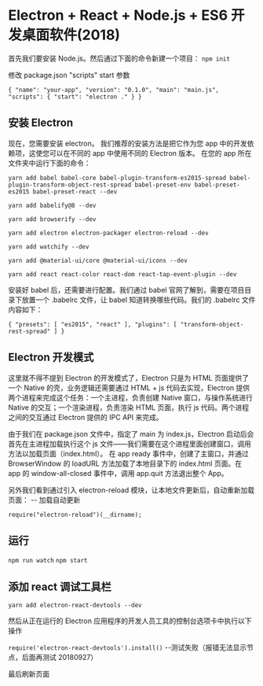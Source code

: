 # Electron + React + Node.js + ES6 开发桌面软件(2018)

首先我们要安装 Node.js。然后通过下面的命令新建一个项目：
`npm init`

修改 package.json "scripts" start 参数

`{ "name": "your-app", "version": "0.1.0", "main": "main.js", "scripts": { "start": "electron ." } }`

## 安装 Electron

现在，您需要安装 electron。 我们推荐的安装方法是把它作为您 app 中的开发依赖项，这使您可以在不同的 app 中使用不同的 Electron 版本。 在您的 app 所在文件夹中运行下面的命令：

`yarn add babel babel-core babel-plugin-transform-es2015-spread babel-plugin-transform-object-rest-spread babel-preset-env babel-preset-es2015 babel-preset-react --dev`

`yarn add babelify@8 --dev`

`yarn add browserify --dev`

`yarn add electron electron-packager electron-reload --dev`

`yarn add watchify --dev`

`yarn add @material-ui/core @material-ui/icons --dev`

`yarn add react react-color react-dom react-tap-event-plugin --dev`

安装好 babel 后，还需要进行配置。我们通过 babel 官网了解到，需要在项目目录下放置一个 .babelrc 文件，让 babel 知道转换哪些代码。我们的 .babelrc 文件内容如下：

`{ "presets": [ "es2015", "react" ], "plugins": [ "transform-object-rest-spread" ] }`

## Electron 开发模式

这里就不得不提到 Electron 的开发模式了，Electron 只是为 HTML 页面提供了一个 Native 的壳，业务逻辑还需要通过 HTML + js 代码去实现，Electron 提供两个进程来完成这个任务：一个主进程，负责创建 Native 窗口，与操作系统进行 Native 的交互；一个渲染进程，负责渲染 HTML 页面，执行 js 代码。两个进程之间的交互通过 Electron 提供的 IPC API 来完成。

由于我们在 package.json 文件中，指定了 main 为 index.js，Electron 启动后会首先在主进程加载执行这个 js 文件——我们需要在这个进程里面创建窗口，调用方法以加载页面（index.html）。
在 app ready 事件中，创建了主窗口，并通过 BrowserWindow 的 loadURL 方法加载了本地目录下的 index.html 页面。在 app 的 window-all-closed 事件中，调用 app.quit 方法退出整个 App。

另外我们看到通过引入 electron-reload 模块，让本地文件更新后，自动重新加载页面：
-- 加载自动更新

`require("electron-reload")(__dirname);`

## 运行

`npm run watch`
`npm start`

## 添加 react 调试工具栏

`yarn add electron-react-devtools --dev`

然后从正在运行的 Electron 应用程序的开发人员工具的控制台选项卡中执行以下操作

`require('electron-react-devtools').install()` --测试失败（报错无法显示节点，后面再测试 20180927）

最后刷新页面
